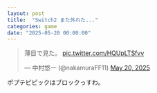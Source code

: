 ```yaml
---
layout: post
title:  "Switch2 また外れた..."
categories: game
date: "2025-05-20 00:00:00"
---
```


<blockquote class="twitter-tweet tw-align-center"><p lang="ja" dir="ltr">薄目で見た。 <a href="https://t.co/HQUpLTSfvv">pic.twitter.com/HQUpLTSfvv</a></p>&mdash; 中村悠一 (@nakamuraFF11) <a href="https://twitter.com/nakamuraFF11/status/1924678684038009025?ref_src=twsrc%5Etfw">May 20, 2025</a></blockquote> <script async src="https://platform.twitter.com/widgets.js" charset="utf-8"></script>

ポプテピピックはブロックっすわ。

